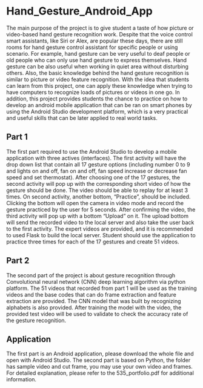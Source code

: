# Hand_Gesture_Android_App
The main purpose of the project is to give student a taste of how picture or video-based hand gesture recognition work. 
Despite that the voice control smart assistants, like Siri or Alex, are popular these days, there are still rooms for hand gesture control assistant 
for specific people or using scenario. For example, hand gesture can be very useful to deaf people or old people who can only use hand gesture to express themselves. Hand gesture can be also useful when working in quiet area without disturbing others. Also, the basic knowledge behind the hand gesture recognition is similar to picture or video feature recognition. With the idea that students can learn from this project, one can apply these knowledge when trying to have computers to recognize loads of pictures or videos in one go. In addition, this project provides students the chance to practice on how to develop an android mobile application that can be ran on smart phones by using the Android Studio development platform, which is a very practical and useful skills that can be later applied to real world tasks. 
## Part 1
The first part required to use the Android Studio to develop a mobile application with three actives (interfaces). The first activity will have the drop down list that contain all 17 gesture options (including number 0 to 9 and lights on and off, fan on and off, fan speed increase or decrease fan speed and set thermostat). After choosing one of the 17 gestures, the second activity will pop up with the corresponding short video of how the gesture should be done. The video should be able to replay for at least 3 times. On second activity, another bottom, “Practice”, should be included. Clicking the bottom will open the camera in video mode and record the gesture practiced by the user for 5 seconds. After confirming the video, the third activity will pop up with a bottom “Upload” on it. The upload bottom will send the recorded video to the local server and also take the user back to the first activity. The expert videos are provided, and it is recommended to used Flask to build the local server. Student should use the application to practice three times for each of the 17 gestures and create 51 videos.

## Part 2
The second part of the project is about gesture recognition through Convolutional neural network (CNN) deep learning algorithm via python platform. The 51 videos that recorded from part 1 will be used as the training videos and the base codes that can do frame extraction and feature extraction are provided. The CNN model that was built by recognizing alphabets is also provided. After training the model with the video, the provided test video will be used to validate to check the accuracy rate of the gesture recognition.
## Application
The first part is an Android application, please download the whole file and open with Android Studio. The second part is based on Python, the folder has sample video and cut frame, you may use your own video and frames. For detailed explanation, please refer to the 535_portfolio.pdf for additional information.
